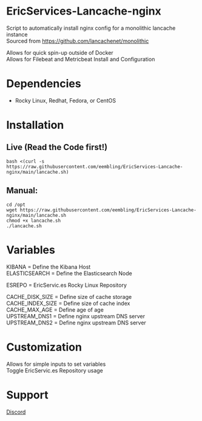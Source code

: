 # EricServices-Lancache-nginx


Script to automatically install nginx config for a monolithic lancache instance  
Sourced from https://github.com/lancachenet/monolithic

Allows for quick spin-up outside of Docker  
Allows for Filebeat and Metricbeat Install and Configuration  

# Dependencies  
- Rocky Linux, Redhat, Fedora, or CentOS

# Installation  
## Live (Read the Code first!)  
    bash <(curl -s https://raw.githubusercontent.com/eembling/EricServices-Lancache-nginx/main/lancache.sh)  

## Manual:  
    cd /opt  
    wget https://raw.githubusercontent.com/eembling/EricServices-Lancache-nginx/main/lancache.sh
    chmod +x lancache.sh
    ./lancache.sh  

# Variables 
KIBANA = Define the Kibana Host  
ELASTICSEARCH = Define the Elasticsearch Node    

ESREPO = EricServic.es Rocky Linux Repository

CACHE_DISK_SIZE = Define size of cache storage  
CACHE_INDEX_SIZE = Define size of cache index  
CACHE_MAX_AGE = Define age of age  
UPSTREAM_DNS1 = Define nginx upstream DNS server    
UPSTREAM_DNS2 = Define nginx upstream DNS server  

# Customization
Allows for simple inputs to set variables    
Toggle EricServic.es Repository usage    


# Support
[Discord](https://discord.gg/8nKBgURRbW)
